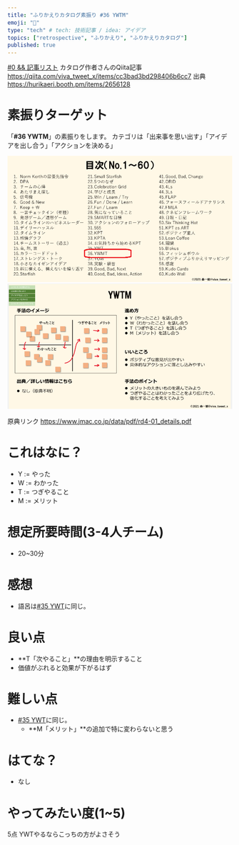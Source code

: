 ```yaml
---
title: "ふりかえりカタログ素振り #36 YWTM" 
emoji: "🙆"
type: "tech" # tech: 技術記事 / idea: アイデア
topics: ["retrospective", "ふりかえり", "ふりかえりカタログ"]
published: true
---
```


[#0 && 記事リスト](/datsuns/articles/retrospective-su-bu-ri-0.md)
カタログ作者さんのQiita記事
https://qiita.com/viva_tweet_x/items/cc3bad3bd298406b6cc7
出典
https://hurikaeri.booth.pm/items/2656128

# 素振りターゲット

「**\#36 YWTM**」の素振りをします。
カテゴリは「出来事を思い出す」「アイデアを出し合う」「アクションを決める」

![target](/images/retrospective-su-bu-ri/36-target.png)
![pattern](/images/retrospective-su-bu-ri/36-pattern.png)

原典リンク
https://www.jmac.co.jp/data/pdf/rd4-01_details.pdf


# これはなに？

* Y := やった
* W := わかった
* T := つぎやること
* M := メリット

# 想定所要時間(3-4人チーム)

* 20~30分

# 感想

* 語呂は[#35 YWT](/datsuns/articles/retrospective-su-bu-ri-35-ywt.md)に同じ。

# 良い点

* **T「次やること」**の理由を明示すること
* 価値がぶれると効果が下がるはず

# 難しい点

* [#35 YWT](/datsuns/articles/retrospective-su-bu-ri-35-ywt.md)に同じ。
   * **M「メリット」**の追加で特に変わらないと思う

# はてな？

* なし

# やってみたい度(1~5)

5点
YWTやるならこっちの方がよさそう
